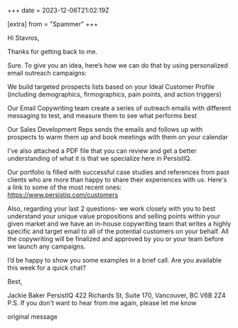 +++
date = 2023-12-06T21:02:19Z

[extra]
from = "Spammer"
+++

Hi Stavros,

Thanks for getting back to me.

Sure. To give you an idea, here’s how we can do that by using personalized email outreach campaigns:

We build targeted prospects lists based on your Ideal Customer Profile (including demographics, firmographics, pain points, and action triggers)

Our Email Copywriting team create a series of outreach emails with different messaging to test, and measure them to see what performs best

Our Sales Development Reps sends the emails and follows up with prospects to warm them up and book meetings with them on your calendar

I've also attached a PDF file that you can review and get a better understanding of what it is that we specialize here in PersistIQ. 

Our portfolio is filled with successful case studies and references from past clients who are more than happy to share their experiences with us. Here's a link to some of the most recent ones: https://www.persistiq.com/customers

Also, regarding your last 2 questions- we work closely with you to best understand your unique value propositions and selling points within your given market and we have an in-house copywriting team that writes a highly specific and target email to all of the potential customers on your behalf. All the copywriting will be finalized and approved by you or your team before we launch any campaigns. 

I’d be happy to show you some examples in a brief call. Are you available this week for a quick chat?

Best,

Jackie Baker
PersistIQ
422 Richards St, Suite 170, Vancouver, BC V6B 2Z4
P.S. If you don't want to hear from me again, please let me know

 original message 
